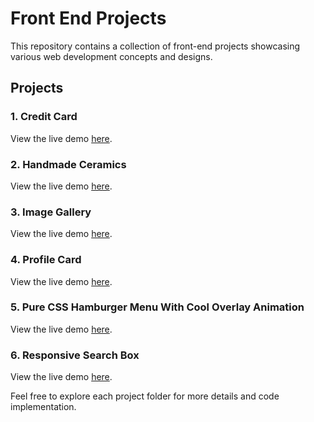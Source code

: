 # Front End Projects

This repository contains a collection of front-end projects showcasing various web development concepts and designs.

## Projects

### 1. Credit Card

View the live demo [here](https://shrouk-fathy.github.io/Front_End-Projects/Credit_Card/).

### 2. Handmade Ceramics

View the live demo [here](https://shrouk-fathy.github.io/Front_End-Projects/Handmade-ceramics/).

### 3. Image Gallery

View the live demo [here](https://shrouk-fathy.github.io/Front_End-Projects/Image-Gallery/).

### 4. Profile Card

View the live demo [here](https://shrouk-fathy.github.io/Front_End-Projects/Profile-Card/).

### 5. Pure CSS Hamburger Menu With Cool Overlay Animation

View the live demo [here](https://shrouk-fathy.github.io/Front_End-Projects/Pure-CSS-Hamburger-Menu-With-Cool-Overlay-Animation/).

### 6. Responsive Search Box

View the live demo [here](https://shrouk-fathy.github.io/Front_End-Projects/Responsive-Search-Box/).

Feel free to explore each project folder for more details and code implementation.
